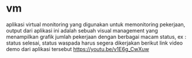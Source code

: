 # vm
aplikasi virtual monitoring yang digunakan untuk memonitoring pekerjaan, output dari aplikasi ini adalah sebuah visual management yang menampilkan grafik jumlah pekerjaan dengan berbagai macam status, ex : status selesai, status waspada harus segera dikerjakan
berikut link video demo dari aplikasi tersebut 
https://youtu.be/v1E6g_CwXuw